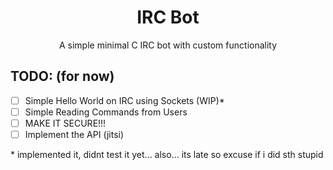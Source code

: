 <h1 align=center>IRC Bot</h1>
<p align=center>A simple minimal C IRC bot with custom functionality</p>

## TODO: (for now)
- [ ] Simple Hello World on IRC using Sockets (WIP)\*
- [ ] Simple Reading Commands from Users
- [ ] MAKE IT SECURE!!!
- [ ] Implement the API (jitsi)

\* implemented it, didnt test it yet... also... its late so excuse if i did sth stupid
